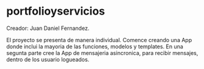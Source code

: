 # portfolioyservicios

Creador: 
Juan Daniel Fernandez.

El proyecto se presenta de manera individual.
Comence creando una App donde inclui la mayoria de las funciones, modelos y templates.
En una segunta parte cree la App de mensajeria asincronica, para recibir mensajes, dentro de los usuario logueados.
